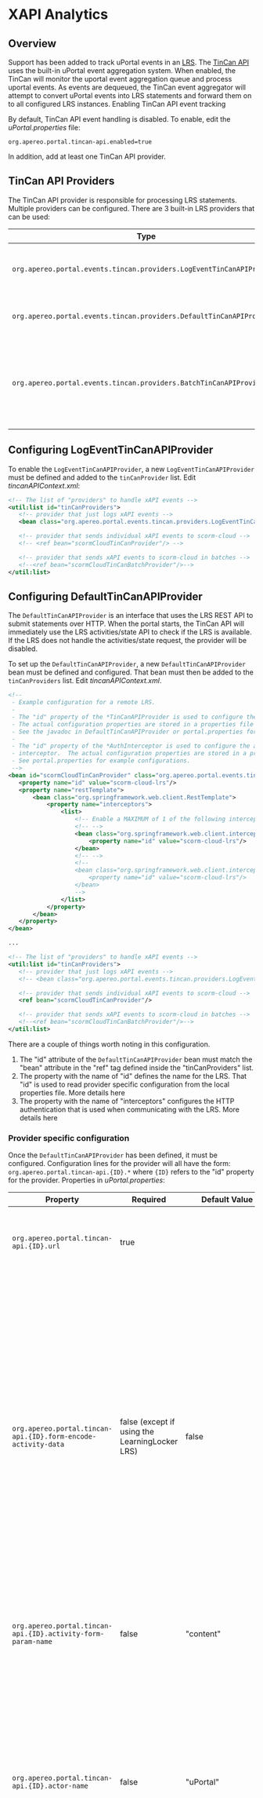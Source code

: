 # XAPI Analytics

## Overview

Support has been added to track uPortal events in an [LRS](https://en.wikipedia.org/wiki/Learning_Record_Store). The [TinCan API](https://xapi.com/) uses the built-in uPortal event aggregation system. When enabled, the TinCan will monitor the uportal event aggregation queue and process uportal events. As events are dequeued, the TinCan event aggregator will attempt to convert uPortal events into LRS statements and forward them on to all configured LRS instances.
Enabling TinCan API event tracking

By default, TinCan API event handling is disabled. To enable, edit the _uPortal.properties_ file:

```properties
org.apereo.portal.tincan-api.enabled=true
```

In addition, add at least one TinCan API provider.

## TinCan API Providers

The TinCan API provider is responsible for processing LRS statements. Multiple providers can be configured. There are 3 built-in LRS providers that can be used:

| Type                                                                  | Description                                                                                                                                                                                                                                                   |
| --------------------------------------------------------------------- | ------------------------------------------------------------------------------------------------------------------------------------------------------------------------------------------------------------------------------------------------------------- |
| `org.apereo.portal.events.tincan.providers.LogEventTinCanAPIProvider` | The `LogEventTinCanAPIProvider` writes LRS events to a log file. By default, the log file is located at _${catalina_home}/logs/portal/tin-can-events.log_.                                                                                                    |
| `org.apereo.portal.events.tincan.providers.DefaultTinCanAPIProvider`  | The `DefaultTinCanAPIProvider` uses the standard REST API provided by the LRS to submit LRS statements.                                                                                                                                                       |
| `org.apereo.portal.events.tincan.providers.BatchTinCanAPIProvider`    | The `BatchTinCanAPIProvider` sends LRS statements to the LRS via an extension of the REST API that allows multiple LRS Statements to be sent in a single request. This has been tested with both LearningLocker and ScormCloud but may not work for all LRSs. |

## Configuring LogEventTinCanAPIProvider

To enable the `LogEventTinCanAPIProvider`, a new `LogEventTinCanAPIProvider` must be defined and added to the `tinCanProvider` list. Edit _tincanAPIContext.xml_:

```xml
<!-- The list of "providers" to handle xAPI events -->
<util:list id="tinCanProviders">
   <!-- provider that just logs xAPI events -->
   <bean class="org.apereo.portal.events.tincan.providers.LogEventTinCanAPIProvider"/>

   <!-- provider that sends individual xAPI events to scorm-cloud -->
   <!-- <ref bean="scormCloudTinCanProvider"/> -->

   <!-- provider that sends xAPI events to scorm-cloud in batches -->
   <!--<ref bean="scormCloudTinCanBatchProvider"/>-->
</util:list>
```

## Configuring DefaultTinCanAPIProvider

The `DefaultTinCanAPIProvider` is an interface that uses the LRS REST API to submit statements over HTTP. When the portal starts, the TinCan API will immediately use the LRS activities/state API to check if the LRS is available. If the LRS does not handle the activities/state request, the provider will be disabled.

To set up the `DefaultTinCanAPIProvider`, a new `DefaultTinCanAPIProvider` bean must be defined and configured. That bean must then be added to the `tinCanProviders` list. Edit _tincanAPIContext.xml_.

```xml
<!--
 - Example configuration for a remote LRS.
 -
 - The "id" property of the *TinCanAPIProvider is used to configure the LRS provider.
 - The actual configuration properties are stored in a properties file (eg. portal.properties)
 - See the javadoc in DefaultTinCanAPIProvider or portal.properties for configuration details.
 -
 - The "id" property of the *AuthInterceptor is used to configure the authentication
 - interceptor.  The actual configuration properties are stored in a properties file.
 - See portal.properties for example configurations.
 -->
<bean id="scormCloudTinCanProvider" class="org.apereo.portal.events.tincan.providers.DefaultTinCanAPIProvider">
   <property name="id" value="scorm-cloud-lrs"/>
   <property name="restTemplate">
       <bean class="org.springframework.web.client.RestTemplate">
           <property name="interceptors">
               <list>
                   <!-- Enable a MAXIMUM of 1 of the following interceptors -->
                   <!-- -->
                   <bean class="org.springframework.web.client.interceptors.BasicAuthInterceptor">
                       <property name="id" value="scorm-cloud-lrs"/>
                   </bean>
                   <!-- -->
                   <!--
                   <bean class="org.springframework.web.client.interceptors.ZeroLeggedOAuthInterceptor">
                       <property name="id" value="scorm-cloud-lrs"/>
                   </bean>
                   -->
               </list>
           </property>
       </bean>
   </property>
</bean>

...

<!-- The list of "providers" to handle xAPI events -->
<util:list id="tinCanProviders">
   <!-- provider that just logs xAPI events -->
   <!-- <bean class="org.apereo.portal.events.tincan.providers.LogEventTinCanAPIProvider"/> -->

   <!-- provider that sends individual xAPI events to scorm-cloud -->
   <ref bean="scormCloudTinCanProvider"/>

   <!-- provider that sends xAPI events to scorm-cloud in batches -->
   <!--<ref bean="scormCloudTinCanBatchProvider"/>-->
</util:list>
```

There are a couple of things worth noting in this configuration.

1.  The "id" attribute of the `DefaultTinCanAPIProvider` bean must match the "bean" attribute in the "ref" tag defined inside the "tinCanProviders" list.
2.  The property with the name of "id" defines the name for the LRS. That "id" is used to read provider specific configuration from the local properties file. More details here
3.  The property with the name of "interceptors" configures the HTTP authentication that is used when communicating with the LRS. More details here

### Provider specific configuration

Once the `DefaultTinCanAPIProvider` has been defined, it must be configured. Configuration lines for the provider will all have the form: `org.apereo.portal.tincan-api.{ID}.*` where `{ID}` refers to the "id" property for the provider. Properties in _uPortal.properties_:

| Property                                                      | Required                                       | Default Value        | Description                                                                                                                                                                                                                                                                                                                                                                                                                                                 |
| ------------------------------------------------------------- | ---------------------------------------------- | -------------------- | ----------------------------------------------------------------------------------------------------------------------------------------------------------------------------------------------------------------------------------------------------------------------------------------------------------------------------------------------------------------------------------------------------------------------------------------------------------- |
| `org.apereo.portal.tincan-api.{ID}.url`                       | true                                           |                      | The base REST endpoint for the LRS. See the LRS documentation for what this should be.                                                                                                                                                                                                                                                                                                                                                                      |
| `org.apereo.portal.tincan-api.{ID}.form-encode-activity-data` | false (except if using the LearningLocker LRS) | false                | By default, the activities/state endpoint accepts JSON in the POST body. The LearningLocker LRS requires that the content be form encoded instead. Setting this property to true will convert the request to a multipart form POST. For LearningLocker, this should always be set to true. For ScormCloud, this should always be set to false or omitted. Installations will need to experiment with other LRSs, but "false" more closely matches the spec. |
| `org.apereo.portal.tincan-api.{ID}.activity-form-param-name`  | false                                          | "content"            | The name of the form element that is used if the `form-encode-activity-data` configuration is set to true.                                                                                                                                                                                                                                                                                                                                                  |
| `org.apereo.portal.tincan-api.{ID}.actor-name`                | false                                          | "uPortal"            | When submitting the initial activities/state request, user information is required. This allows implementations to update the name associated with the request. Currently, this data is only used for an initial throw-away request, and should probably just stick with the default.                                                                                                                                                                       |
| `org.apereo.portal.tincan-api.{ID}.actor-email`               | false                                          | "noreply@apereo.org" | The activites/state request also requires an email address. Currently, this data is only used for an initial throw-away request, and should probably just stick with the default.                                                                                                                                                                                                                                                                           |
| `org.apereo.portal.tincan-api.{ID}.activityId`                | false                                          | "activityId"         | The `activityId` to use for the initial request. Currently, this data is only used for an initial throw-away request, and should probably just stick with the default.                                                                                                                                                                                                                                                                                      |
| `org.apereo.portal.tincan-api.{ID}.stateId`                   | false                                          | "stateId"            | The `stateId` to use for the initial request. Currently, this data is only used for an initial throw-away request, and should probably just stick with the default.                                                                                                                                                                                                                                                                                         |

An example of a configuration with an "id" of "learning-locker-demo-lrs" might look like:

```properties
org.apereo.portal.tincan-api.learning-locker-demo-lrs.url=http://demo.learninglocker.net/data/xAPI
# IMPORTANT: For LearningLocker, the activities/states API requires that you
# pass the state information as multipart form data instead of as JSON.  ScormCloud,
# on the other hand will not accept the form encoded data, but requires JSON
# in the POST body.
#
# The following 2 properties are required for LearningLocker, but should *NOT* be used
# for scorm cloud.  If not using LearningLocker or Scorm Cloud, you will need to
# research their impl.  Default is to use the Scorm Cloud configuration.
org.apereo.portal.tincan-api.learning-locker-demo-lrs.form-encode-activity-data=true
org.apereo.portal.tincan-api.learning-locker-demo-lrs.activity-form-param-name=content


# Additional LRS provider properties that may be configured.  These properties
# are all optional.  These values are only used during the initial request to
# check connectivity with the LRS.  Default values are shown below
org.apereo.portal.tincan-api.learning-locker-demo-lrs.actor-name=uportal
org.apereo.portal.tincan-api.learning-locker-demo-lrs.actor-email=noreply@apereo.org
org.apereo.portal.tincan-api.learning-locker-demo-lrs.activity-id=urn:tincan:uportal:activities:state:status
org.apereo.portal.tincan-api.learning-locker-demo-lrs.state-id=urn:tincan:uportal:activities:state:status:stateId
```

## BatchTinCanAPIProvider

The `BatchTinCanAPIProvider` is an interface that uses the LRS REST API to submit statements over HTTP. This instance will bundle up multiple TinCan API Statements and submit them all in a single HTTP request to the LRS server. When the portal starts, the TinCan API will immediately use the LRS activities/state API to check if the LRS is available. If the LRS does not handle the activities/state request, the provider will be disabled.

The `BatchTinCanProvider` configuration is similar to the configuration for `DefaultTinCanAPIProvider` with a few notable additions. Edit _tincanAPIContext.xml_.

```xml
<!--
 - If you enable the batching provider, you also need to add a scheduler
 - for how often to check the queue.
 -
 - This example, schedules the scormCloudTinCanBatchProvider to flush its
 - LRS queue every 2 seconds.
 -
 - If you have multiple batching providers defined, each provider will need
 - to be listed here.
 -
 - IMPORTANT: If using the BatchTinCanAPIProvider, this MUST be enabled!
 -
 - TODO:  When we upgrade to a newer spring (3.2+) should switch to the annotated
 - configuration.
 -->
<task:scheduled-tasks scheduler="uPortalTaskScheduler">
   <task:scheduled ref="scormCloudTinCanBatchProvider" method="sendBatch" fixed-delay="${org.apereo.portal.tincan-api.batch-scheduler.delayMS:2000}"/>
</task:scheduled-tasks>

<!--
- Example of a batching provider.  The batching provider will queue up LRS events.  Every
- ${org.apereo.portal.tincan-api.batch-scheduler.delayMS} it will check the queue and then
- post all LRSStatements to the LRS at once.
-->
<bean id="scormCloudTinCanBatchProvider" class="org.apereo.portal.events.tincan.providers.BatchTinCanAPIProvider">
   <property name="id" value="scorm-cloud-lrs"/>
   <property name="restTemplate">
       <bean class="org.springframework.web.client.RestTemplate">
           <property name="interceptors">
               <list>
                   <!-- Enable a MAXIMUM of 1 of the following interceptors -->
                   <!-- -->
                   <bean class="org.springframework.web.client.interceptors.BasicAuthInterceptor">
                       <property name="id" value="scorm-cloud-lrs"/>
                   </bean>
                   <!-- -->
                   <!--
                   <bean class="org.springframework.web.client.interceptors.ZeroLeggedOAuthInterceptor">
                       <property name="id" value="scorm-cloud-lrs"/>
                   </bean>
                   -->
               </list>
           </property>
       </bean>
   </property>
</bean>

...

<!-- The list of "providers" to handle xAPI events -->
<util:list id="tinCanProviders">
   <!-- provider that just logs xAPI events -->
   <!-- <bean class="org.apereo.portal.events.tincan.providers.LogEventTinCanAPIProvider"/> -->

   <!-- provider that sends individual xAPI events to scorm-cloud -->
   <!-- <ref bean="scormCloudTinCanProvider"/> -->

   <!-- provider that sends xAPI events to scorm-cloud in batches -->
   <ref bean="scormCloudTinCanBatchProvider"/>
</util:list>
```

There are a couple of things worth noting in this configuration.

-   The "id" attribute of the `BatchTinCanAPIProvider` bean must match the "bean" attribute in the "ref" tag defined inside the "tinCanProviders" list.
-   The property with the name of "id" defines the name for the LRS. That "id" is used to read provider specific configuration from the local properties file. More details here
-   The property with the name of "interceptors" configures the HTTP authentication that is used when communicating with the LRS. More details here

### Provider specific configuration

Once the `BatchTinCanAPIProvider` has been defined, it must be configured. Most configuration lines for the provider will all have the form: `org.apereo.portal.tincan-api.{ID}.*` where `{ID}` refers to the "id" property for the provider.

Properties in `uPortal.properties`:

| Property                                                      | Required                                       | Default              | Description                                                                                                                                                                                                                                                                                                                                                                                                                                                           |
| ------------------------------------------------------------- | ---------------------------------------------- | -------------------- | --------------------------------------------------------------------------------------------------------------------------------------------------------------------------------------------------------------------------------------------------------------------------------------------------------------------------------------------------------------------------------------------------------------------------------------------------------------------- |
| `org.apereo.portal.tincan-api.batch-scheduler.delayMS`        | false                                          | 2000                 | Time to wait between sending LRS batches. Note: uPortal event aggregation is occurs asynchronously. This property will not affect the uPortal event aggregation settings. It only controls the duration between sending requests to the LRS, not how soon events are passed to the TinCan API module. Very high values could have negative consequences on memory consumption. This setting is global and will affect all defined `BatchTinCanAPIProviders`.          |
| `org.apereo.portal.tincan-api.{ID}.url`                       | true                                           |                      | The base REST endpoint for the LRS. See the LRS documentation for what this should be.                                                                                                                                                                                                                                                                                                                                                                                |
| `org.apereo.portal.tincan-api.{ID}.form-encode-activity-data` | false (except if using the LearningLocker LRS) | false                | By default, the activities/state endpoint accepts JSON in the POST body. The LearningLocker LRS requires that the content be form encoded instead. Setting this property to true will convert the request to a multipart form POST. For LearningLocker, this should always be set to true. For ScormCloud, this should always be set to false or omitted. Installations will need to experiment with other LRSs, but I believe "false" more closely matches the spec. |
| `org.apereo.portal.tincan-api.{ID}.activity-form-param-name`  | false                                          |                      | "content" The name of the form element that is used if the form-encode-activity-data configuration is set to true.                                                                                                                                                                                                                                                                                                                                                    |
| `org.apereo.portal.tincan-api.{ID}.actor-name`                | false                                          | "uPortal"            | When submitting the initial activities/state request, user information is required. This allows implementations to update the name associated with the request. Currently, this data is only used for an initial throw-away request, and should probably just stick with the default.                                                                                                                                                                                 |
| `org.apereo.portal.tincan-api.{ID}.actor-email`               | false                                          | "noreply@apereo.org" | The activites/state request also requires an email address. Currently, this data is only used for an initial throw-away request, and should probably just stick with the default.                                                                                                                                                                                                                                                                                     |
| `org.apereo.portal.tincan-api.{ID}.activityId`                | false                                          | "activityId"         | The activityId to use for the initial request. Currently, this data is only used for an initial throw-away request, and should probably just stick with the default.                                                                                                                                                                                                                                                                                                  |
| `org.apereo.portal.tincan-api.{ID}.stateId`                   | false                                          | "stateId"            | The stateId to use for the initial request. Currently, this data is only used for an initial throw-away request, and should probably just stick with the default.                                                                                                                                                                                                                                                                                                     |

### Authentication

The Tin Can API supports LRS that require no authentication, BASIC authentication, or authentication using OAuth signatures. The authentication configuration is handled by defining interceptors to pass to a RestTemplate object. In the case where no authentication is required, simply omit all interceptors:

```xml
<bean class="org.springframework.web.client.RestTemplate">
</bean>
```

#### Basic Authentication

Basic Authentication is configured by adding a `BasicAuthInterceptor` to the `RestTemplate` interceptors. When defining the interceptor, you must pass an "id" to the interceptor. The "id" will be used to configure each auth interceptor independently.

To add Basic Authentication, edit _tincanAPIContext.xml_ and to the `restTemplate` property, add a `BasicAuthInterceptor` element like:

```xml
<bean class="org.springframework.web.client.RestTemplate">
    <property name="interceptors">
        <list>
            <bean class="org.springframework.web.client.interceptors.BasicAuthInterceptor">
                <property name="id" value="scorm-cloud-lrs"/>
            </bean>
        </list>
    </property>
</bean>
```

The specific configuration for this interceptor must be defined in uportal-war/src/main/resources/properties/portal.properties or an override file. Example:

```property
# basic auth configuration...
org.jasig.rest.interceptor.basic-auth.scorm-cloud-lrs.username=UsernameForProvider
org.jasig.rest.interceptor.basic-auth.scorm-cloud-lrs.password=PasswordForProvider
```

#### OAuth Authenication

OAuth Authentication

The TinCan API can be configured to use basic Oauth signatures for authentication. OAuth authentication is configured by adding a new `ZeroLeggedOAuthInterceptor` interceptor to the `RestTemplate` object passed to the LRS provider.

```xml
<bean class="org.springframework.web.client.RestTemplate">
    <property name="interceptors">
        <list>
            <bean class="org.springframework.web.client.interceptors.ZeroLeggedOAuthInterceptor">
                <property name="id" value="scorm-cloud-lrs"/>
            </bean>
        </list>
    </property>
</bean>
```

The specific configuration for this interceptor must be defined in _uPortal.properties_ or an override file. Example:

```property
# oauth configuration...
org.jasig.rest.interceptor.oauth.scorm-cloud-lrs.realm=ProviderRealm  (optional)
org.jasig.rest.interceptor.oauth.scorm-cloud-lrs.consumerKey=ConsumerKeyValueForProvider
org.jasig.rest.interceptor.oauth.scorm-cloud-lrs.secretKey=SecretKeyValueForProvider
```

## Event Filtering

The TinCan API support in uPortal works by converting uPortal events into LRS statements and the passing the statements to LRS providers. uPortal converters for most common uPortal events. The list of uPortal events are listed here. Every event that needs to be converted to an LRS statement must define a converter. Prebuilt converters have been added for LoginEvent, LogoutEvent, PortalRenderEvent and PortalExecutionEvent.

Each of the predefined converters allows the verb in the LRS statement to be customized. To see the list of predefined/supported verbs see: _portal-war/src/main/java/org/jasig/portal/events/tincan/om/LrsVerb_.

The `PortalExecutionEvent` filter has additional filtering built in. Execution events can be further filtered by `type` and by `fname`. The uPortal TinCan API event filtering configuration can be found in _tincanAPIContext.xml_. And example configuration:

```xml
<!--
  - Example config to control the list of events that should be passed to xAPI
  -
  - Enable the set of events that should be converted to xAPI events
  -->
<util:list id="tinCanEventConverters">
    <!-- send xAPI events on login -->
    <bean class="org.jasig.portal.events.tincan.converters.LoginEventConverter">
        <property name="verb" value="INITIALIZED"/>
    </bean>

    <!-- send xAPI events on logout -->
    <bean class="org.jasig.portal.events.tincan.converters.LogoutEventConverter">
        <property name="verb" value="EXITED"/>
    </bean>

    <!-- send xAPI events Action events, Event events and Resource events.  This filter
        excludes the portlets with fnames of "emergeny-alert" and "notification-icon" -->
    <bean class="org.jasig.portal.events.tincan.converters.PortletExecutionEventConverter">
        <!-- can filter by specific type of action -->
        <property name="supportedEventTypes">
            <util:list>
                <value>org.jasig.portal.events.PortletActionExecutionEvent</value>
                <value>org.jasig.portal.events.PortletEventExecutionEvent</value>
                <value>org.jasig.portal.events.PortletResourceExecutionEvent</value>
            </util:list>
        </property>

        <!-- for execution events, can also filter events by fname.
            If fnameFilterType is set to Blacklist, events from portlets with
            matching fnames will be ignored.   If the fnameFilterType is set
            to Whitelist, events from all portlets will be ignored except
            those listed in the whitelist.
        -->
        <property name="fnameFilterType" value="Blacklist"/>
        <property name="filterFNames">
            <util:list>
                <value>emergency-alert</value>
                <value>notification-icon</value>
            </util:list>
        </property>
        <property name="verb" value="INTERACTED"/>
    </bean>

    <!-- Example of using a different action for specific set of events.-->
    <!--
    <bean class="org.jasig.portal.events.tincan.converters.PortletExecutionEventConverter">
        <property name="supportedEventTypes">
            <util:list>
                <value>org.jasig.portal.events.PortletRenderExecutionEvent</value>
                <value>org.jasig.portal.events.PortletRenderHeaderExecutionEvent</value>
            </util:list>
        </property>
        <property name="fnameFilterType" value="Whitelist"/>
        <property name="verb" value="EXPERIENCED"/>
    </bean>
    -->

    <!-- send xAPI events on portlet render -->
    <!--
    <bean class="org.jasig.portal.events.tincan.converters.PortletRenderEventConverter">
        <property name="verb" value="EXPERIENCED"/>
    </bean>
    -->

    <!--
        Catch-all filter that is mostly intended to determine which types of
        events are being fired.  It is primarily a debugging aid.  If enabled,
        this will fire for every event not handled elsewhere.  Not intended
        for production use!
    -->
    <!--
    <bean class="org.jasig.portal.events.tincan.converters.GeneralEventConverter">
        <property name="verb" value="INTERACTED"/>
    </bean>
    -->
</util:list>
```
